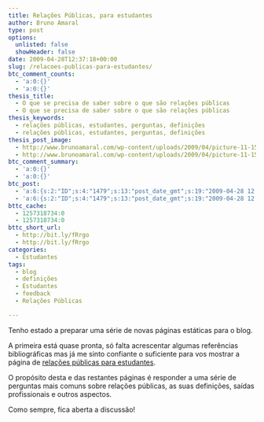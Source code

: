 ```yaml
---
title: Relações Públicas, para estudantes
author: Bruno Amaral
type: post
options:
  unlisted: false
  showHeader: false
date: 2009-04-28T12:37:18+00:00
slug: /relacoes-publicas-para-estudantes/
btc_comment_counts:
  - 'a:0:{}'
  - 'a:0:{}'
thesis_title:
  - O que se precisa de saber sobre o que são relações públicas
  - O que se precisa de saber sobre o que são relações públicas
thesis_keywords:
  - relações públicas, estudantes, perguntas, definições
  - relações públicas, estudantes, perguntas, definições
thesis_post_image:
  - http://www.brunoamaral.com/wp-content/uploads/2009/04/picture-11-150x150.png
  - http://www.brunoamaral.com/wp-content/uploads/2009/04/picture-11-150x150.png
btc_comment_summary:
  - 'a:0:{}'
  - 'a:0:{}'
btc_post:
  - 'a:6:{s:2:"ID";s:4:"1479";s:13:"post_date_gmt";s:19:"2009-04-28 12:37:18";s:23:"initial_import_date_gmt";s:19:"2009-04-28 12:39:01";s:20:"last_import_date_gmt";s:19:"2009-05-28 11:34:27";s:4:"hits";s:1:"0";s:6:"misses";s:3:"931";}'
  - 'a:6:{s:2:"ID";s:4:"1479";s:13:"post_date_gmt";s:19:"2009-04-28 12:37:18";s:23:"initial_import_date_gmt";s:19:"2009-04-28 12:39:01";s:20:"last_import_date_gmt";s:19:"2009-05-28 11:34:27";s:4:"hits";s:1:"0";s:6:"misses";s:3:"931";}'
bttc_cache:
  - 1257318734:0
  - 1257318734:0
bttc_short_url:
  - http://bit.ly/fRrgo
  - http://bit.ly/fRrgo
categories:
  - Estudantes
tags:
  - blog
  - definições
  - Estudantes
  - feedback
  - Relações Públicas

---
```

Tenho estado a preparar uma série de novas páginas estáticas para o blog.

A primeira está quase pronta, só falta acrescentar algumas referências bibliográficas mas já me sinto confiante o suficiente para vos mostrar a página de [relações públicas para estudantes][1].

O propósito desta e das restantes páginas é responder a uma série de perguntas mais comuns sobre relações públicas, as suas definições, saídas profissionais e outros aspectos.

Como sempre, fica aberta a discussão!

 [1]: http://www.brunoamaral.com/definicoes-relacoes-publicas/